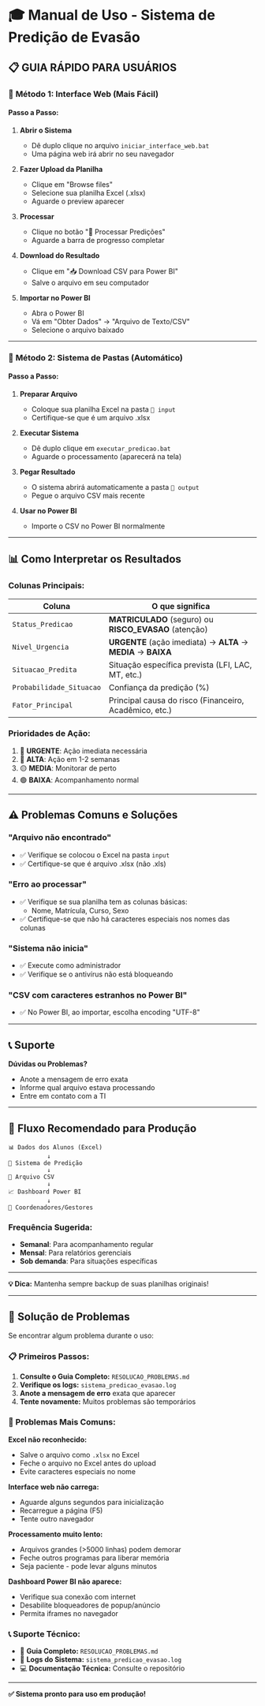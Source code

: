 ﻿# 🎓 Manual de Uso - Sistema de Predição de Evasão

## 📋 **GUIA RÁPIDO PARA USUÁRIOS**

### 🚀 **Método 1: Interface Web (Mais Fácil)**

#### **Passo a Passo:**

1. **Abrir o Sistema**
   - Dê duplo clique no arquivo `iniciar_interface_web.bat`
   - Uma página web irá abrir no seu navegador
   
2. **Fazer Upload da Planilha**
   - Clique em "Browse files" 
   - Selecione sua planilha Excel (.xlsx)
   - Aguarde o preview aparecer
   
3. **Processar**
   - Clique no botão "🚀 Processar Predições"
   - Aguarde a barra de progresso completar
   
4. **Download do Resultado**
   - Clique em "📥 Download CSV para Power BI"
   - Salve o arquivo em seu computador

5. **Importar no Power BI**
   - Abra o Power BI
   - Vá em "Obter Dados" → "Arquivo de Texto/CSV"
   - Selecione o arquivo baixado

---

### 📁 **Método 2: Sistema de Pastas (Automático)**

#### **Passo a Passo:**

1. **Preparar Arquivo**
   - Coloque sua planilha Excel na pasta `📁 input`
   - Certifique-se que é um arquivo .xlsx
   
2. **Executar Sistema**
   - Dê duplo clique em `executar_predicao.bat`
   - Aguarde o processamento (aparecerá na tela)
   
3. **Pegar Resultado**
   - O sistema abrirá automaticamente a pasta `📁 output`
   - Pegue o arquivo CSV mais recente
   
4. **Usar no Power BI**
   - Importe o CSV no Power BI normalmente

---

## 📊 **Como Interpretar os Resultados**

### **Colunas Principais:**

| Coluna | O que significa |
|--------|-----------------|
| `Status_Predicao` | **MATRICULADO** (seguro) ou **RISCO_EVASAO** (atenção) |
| `Nivel_Urgencia` | **URGENTE** (ação imediata) → **ALTA** → **MEDIA** → **BAIXA** |
| `Situacao_Predita` | Situação específica prevista (LFI, LAC, MT, etc.) |
| `Probabilidade_Situacao` | Confiança da predição (%) |
| `Fator_Principal` | Principal causa do risco (Financeiro, Acadêmico, etc.) |

### **Prioridades de Ação:**

1. 🚨 **URGENTE**: Ação imediata necessária
2. 🔴 **ALTA**: Ação em 1-2 semanas  
3. 🟡 **MEDIA**: Monitorar de perto
4. 🟢 **BAIXA**: Acompanhamento normal

---

## ⚠️ **Problemas Comuns e Soluções**

### **"Arquivo não encontrado"**
- ✅ Verifique se colocou o Excel na pasta `input`
- ✅ Certifique-se que é arquivo .xlsx (não .xls)

### **"Erro ao processar"**
- ✅ Verifique se sua planilha tem as colunas básicas:
  - Nome, Matrícula, Curso, Sexo
- ✅ Certifique-se que não há caracteres especiais nos nomes das colunas

### **"Sistema não inicia"**
- ✅ Execute como administrador
- ✅ Verifique se o antivírus não está bloqueando

### **"CSV com caracteres estranhos no Power BI"**
- ✅ No Power BI, ao importar, escolha encoding "UTF-8"

---

## 📞 **Suporte**

**Dúvidas ou Problemas?**
- Anote a mensagem de erro exata
- Informe qual arquivo estava processando
- Entre em contato com a TI

---

## 🔄 **Fluxo Recomendado para Produção**

```
📊 Dados dos Alunos (Excel)
           ↓
🤖 Sistema de Predição 
           ↓  
📄 Arquivo CSV
           ↓
📈 Dashboard Power BI
           ↓
👥 Coordenadores/Gestores
```

### **Frequência Sugerida:**
- **Semanal**: Para acompanhamento regular
- **Mensal**: Para relatórios gerenciais  
- **Sob demanda**: Para situações específicas

---

**💡 Dica:** Mantenha sempre backup de suas planilhas originais!

---

## 🚨 Solução de Problemas

Se encontrar algum problema durante o uso:

### 📋 Primeiros Passos:
1. **Consulte o Guia Completo:** `RESOLUCAO_PROBLEMAS.md`
2. **Verifique os logs:** `sistema_predicao_evasao.log`
3. **Anote a mensagem de erro** exata que aparecer
4. **Tente novamente:** Muitos problemas são temporários

### 🔧 Problemas Mais Comuns:

**Excel não reconhecido:**
- Salve o arquivo como `.xlsx` no Excel
- Feche o arquivo no Excel antes do upload
- Evite caracteres especiais no nome

**Interface web não carrega:**
- Aguarde alguns segundos para inicialização
- Recarregue a página (F5)
- Tente outro navegador

**Processamento muito lento:**
- Arquivos grandes (>5000 linhas) podem demorar
- Feche outros programas para liberar memória
- Seja paciente - pode levar alguns minutos

**Dashboard Power BI não aparece:**
- Verifique sua conexão com internet
- Desabilite bloqueadores de popup/anúncio
- Permita iframes no navegador

### 📞 Suporte Técnico:
- 📄 **Guia Completo:** `RESOLUCAO_PROBLEMAS.md`
- 📝 **Logs do Sistema:** `sistema_predicao_evasao.log`
- 💻 **Documentação Técnica:** Consulte o repositório

---

**✅ Sistema pronto para uso em produção!**